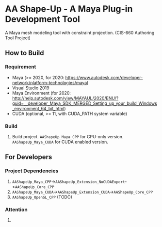 # AA Shape-Up - A Maya Plug-in Development Tool

A Maya mesh modeling tool with constraint projection. (CIS-660 Authoring Tool Project)



## How to Build

### Requirement

- Maya (>= 2020, for 2020: https://www.autodesk.com/developer-network/platform-technologies/maya)
- Visual Studio 2019
- Maya Environment (for 2020: http://help.autodesk.com/view/MAYAUL/2020/ENU/?guid=__developer_Maya_SDK_MERGED_Setting_up_your_build_Windows_environment_64_bit_html)
- CUDA (optional, >= 11, with CUDA_PATH system variable)



### Build

1. Build project. `AAShapeUp_Maya_CPP` for CPU-only version. `AAShapeUp_Maya_CUDA` for CUDA enabled version.



## For Developers

### Project Dependencies

1. `AAShapeUp_Maya_CPP`->`AAShapeUp_Extension_NoCUDAExport`->`AAShapeUp_Core_CPP`
2. `AAShapeUp_Maya_CUDA`->`AAShapeUp_Extension_CUDA`->`AAShapeUp_Core_CPP`
3. `AAShapeUp_OpenGL_CPP` (TODO)



### Attention

1. 



